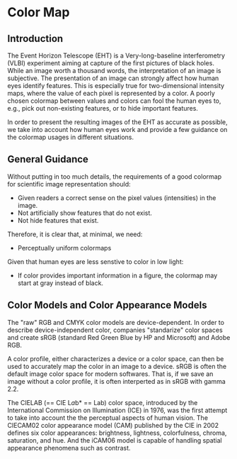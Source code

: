 # Color Map

## Introduction

The Event Horizon Telescope (EHT) is a Very-long-baseline
interferometry (VLBI) experiment aiming at capture of the first
pictures of black holes.  While an image worth a thousand words, the
interpretation of an image is subjective.  The presentation of an
image can strongly affect how human eyes identify features.  This is
especially true for two-dimensional intensity maps, where the value of
each pixel is represented by a color.  A poorly chosen colormap
between values and colors can fool the human eyes to, e.g., pick out
non-existing features, or to hide important features.

In order to present the resulting images of the EHT as accurate as
possible, we take into account how human eyes work and provide a few
guidance on the colormap usages in different situations.

## General Guidance

Without putting in too much details, the requirements of a good
colormap for scientific image representation should:

- Given readers a correct sense on the pixel values (intensities) in
  the image.
- Not artificially show features that do not exist.
- Not hide features that exist.

Therefore, it is clear that, at minimal, we need:

- Perceptually uniform colormaps

Given that human eyes are less senstive to color in low light:

- If color provides important information in a figure, the colormap
  may start at gray instead of black.

## Color Models and Color Appearance Models

The "raw" RGB and CMYK color models are device-dependent.  In order to
describe device-independent color, companies "standarize" color spaces
and create sRGB (standard Red Green Blue by HP and Microsoft) and
Adobe RGB.

A color profile, either characterizes a device or a color space, can
then be used to accurately map the color in an image to a device.
sRGB is often the default image color space for modern softwares.
That is, if we save an image without a color profile, it is often
interperted as in sRGB with gamma 2.2.

The CIELAB (== CIE L*a*b* == Lab) color space, introduced by the
International Commission on Illumination (ICE) in 1976, was the first
attempt to take into account the the perceptual aspects of human
vision.  The CIECAM02 color appearance model (CAM) published by the
CIE in 2002 defines six color appearances: brightness, lightness,
colorfulness, chroma, saturation, and hue.  And the iCAM06 model is
capable of handling spatial appearance phenomena such as contrast.
